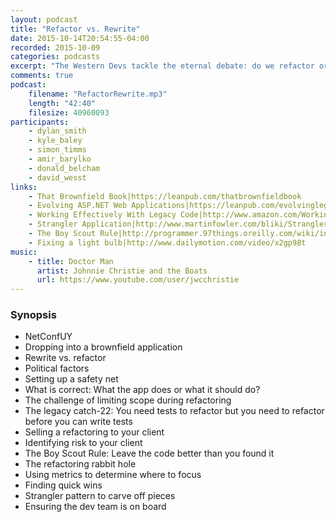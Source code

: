 ```yaml
---
layout: podcast
title: "Refactor vs. Rewrite"
date: 2015-10-14T20:54:55-04:00
recorded: 2015-10-09
categories: podcasts
excerpt: "The Western Devs tackle the eternal debate: do we refactor or rewrite?"
comments: true
podcast:
    filename: "RefactorRewrite.mp3"
    length: "42:40"
    filesize: 40960093
participants:
    - dylan_smith
    - kyle_baley
    - simon_timms
    - amir_barylko
    - donald_belcham
    - david_wesst
links:
    - That Brownfield Book|https://leanpub.com/thatbrownfieldbook
    - Evolving ASP.NET Web Applications|https://leanpub.com/evolvinglegacyaspnetapplications
    - Working Effectively With Legacy Code|http://www.amazon.com/Working-Effectively-Legacy-Michael-Feathers/dp/0131177052
    - Strangler Application|http://www.martinfowler.com/bliki/StranglerApplication.html
    - The Boy Scout Rule|http://programmer.97things.oreilly.com/wiki/index.php/The_Boy_Scout_Rule
    - Fixing a light bulb|http://www.dailymotion.com/video/x2gp98t
music:
    - title: Doctor Man
      artist: Johnnie Christie and the Boats
      url: https://www.youtube.com/user/jwcchristie
---
```


### Synopsis

* NetConfUY
* Dropping into a brownfield application
* Rewrite vs. refactor
* Political factors
* Setting up a safety net
* What is correct: What the app does or what it should do?
* The challenge of limiting scope during refactoring
* The legacy catch-22: You need tests to refactor but you need to refactor before you can write tests
* Selling a refactoring to your client
* Identifying risk to your client
* The Boy Scout Rule: Leave the code better than you found it
* The refactoring rabbit hole
* Using metrics to determine where to focus
* Finding quick wins
* Strangler pattern to carve off pieces
* Ensuring the dev team is on board

